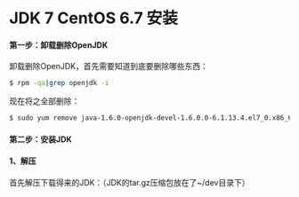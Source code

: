 # JDK 7 CentOS 6.7 安装


#### 第一步：卸载删除OpenJDK

卸载删除OpenJDK，首先需要知道到底要删除哪些东西：

```bash
$ rpm -qa|grep openjdk -i 
```

现在将之全部删除：

```bash 
$ sudo yum remove java-1.6.0-openjdk-devel-1.6.0.0-6.1.13.4.el7_0.x86_64 java-1.7.0-openjdk-devel-1.7.0.65-2.5.1.2.el7_0.x86_64 java-1.7.0-openjdk-headless-1.7.0.65-2.5.1.2.el7_0.x86_64 java-1.7.0-openjdk-1.7.0.65-2.5.1.2.el7_0.x86_64 java-1.6.0-openjdk-1.6.0.0-6.1.13.4.el7_0.x86_64
```

#### 第二步：安装JDK

#### 1、解压
首先解压下载得来的JDK：（JDK的tar.gz压缩包放在了~/dev目录下）
